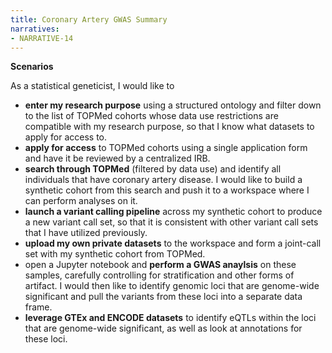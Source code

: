 ```yaml
---
title: Coronary Artery GWAS Summary
narratives:
- NARRATIVE-14
---
```


**Scenarios**

As a statistical geneticist, I would like to
- **enter my research purpose** using a structured ontology and filter down to the list of TOPMed cohorts whose data use restrictions are compatible with my research purpose, so that I know what datasets to apply for access to.  
- **apply for access** to TOPMed cohorts using a single application form and have it be reviewed by a centralized IRB.
- **search through TOPMed** (filtered by data use) and identify all individuals that have coronary artery disease. I would like to build a synthetic cohort from this search and push it to a workspace where I can perform analyses on it.
- **launch a variant calling pipeline** across my synthetic cohort to produce a new variant call set, so that it is consistent with other variant call sets that I have utilized previously.
- **upload my own private datasets** to the workspace and form a joint-call set with my synthetic cohort from TOPMed.
- open a Jupyter notebook and **perform a GWAS anaylsis** on these samples, carefully controlling for stratification and other forms of artifact. I would then like to identify genomic loci that are genome-wide significant and pull the variants from these loci into a separate data frame.
- **leverage GTEx and ENCODE datasets** to identify eQTLs within the loci that are genome-wide significant, as well as look at annotations for these loci.

